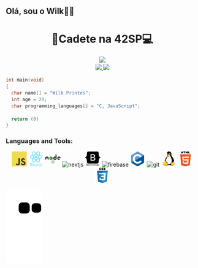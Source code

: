 ## Olá, sou o Wilk👩‍💻

<div align="center">
  <h1> 📘Cadete na 42SP💻</h1>
  <img background="white" height="100em" src="https://upload.wikimedia.org/wikipedia/commons/thumb/8/8d/42_Logo.svg/1200px-42_Logo.svg.png"/>
  <br/>
</div>

<div align="center">
  <a href="https://github.com/WilkPrintes">
  <img height="180em" src="https://github-readme-stats.vercel.app/api?username=WilkPrintes&show_icons=true&theme=tokyonight&include_all_commits=true&count_private=true"/>
  <img height="180em" src="https://github-readme-stats.vercel.app/api/top-langs/?username=WilkPrintes&layout=compact&langs_count=7&theme=gotham"/>
</div>
  
```c
int main(void)
{
  char name[] = "Wilk Printes";
  int age = 20;
  char programming_languages[] = "C, JavaScript";
  
  return (0)
}
```
<h3 align="left">Languages and Tools:</h3>
<p align="center">
        <img src="https://raw.githubusercontent.com/devicons/devicon/master/icons/javascript/javascript-original.svg" alt="javascript" width="40" height="40"/>
        <img src="https://raw.githubusercontent.com/devicons/devicon/master/icons/react/react-original-wordmark.svg" alt="react" width="40" height="40"/>
        <img src="https://raw.githubusercontent.com/devicons/devicon/master/icons/nodejs/nodejs-original-wordmark.svg" alt="nodejs" width="40" height="40"/>
        <img src="https://static-00.iconduck.com/assets.00/next-js-icon-512x512-zuauazrk.png" alt="nextjs" width="40" height="40"/>
        <img src="https://raw.githubusercontent.com/devicons/devicon/master/icons/bootstrap/bootstrap-plain-wordmark.svg" alt="bootstrap" width="40" height="40"/>
        <img src="https://www.vectorlogo.zone/logos/firebase/firebase-icon.svg" alt="firebase" width="40" height="40"/>
        <img src="https://raw.githubusercontent.com/devicons/devicon/master/icons/c/c-original.svg" alt="c" width="40" height="40"/>
        <img src="https://www.vectorlogo.zone/logos/git-scm/git-scm-icon.svg" alt="git" width="40" height="40"/>
        <img src="https://raw.githubusercontent.com/devicons/devicon/master/icons/linux/linux-original.svg" alt="linux" width="40" height="40"/>
        <img src="https://raw.githubusercontent.com/devicons/devicon/master/icons/html5/html5-original-wordmark.svg" alt="html5" width="40" height="40"/>
        <img src="https://raw.githubusercontent.com/devicons/devicon/master/icons/css3/css3-original-wordmark.svg" alt="css3" width="40" height="40"/>
</p>
  
 ![Snake animation](https://github.com/WilkPrintes/WilkPrintes/blob/output/github-contribution-grid-snake.svg)
